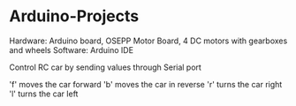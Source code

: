 # Arduino-Projects
Hardware: Arduino board, OSEPP Motor Board, 4 DC motors with gearboxes and wheels
Software: Arduino IDE

Control RC car by sending values through Serial port

'f' moves the car forward
'b' moves the car in reverse
'r' turns the car right
'l' turns the car left
